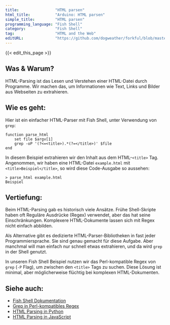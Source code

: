 ```yaml
---
title:                "HTML parsen"
html_title:           "Arduino: HTML parsen"
simple_title:         "HTML parsen"
programming_language: "Fish Shell"
category:             "Fish Shell"
tag:                  "HTML and the Web"
editURL:              "https://github.com/dogweather/forkful/blob/master/content/de/fish-shell/parsing-html.md"
---
```


{{< edit_this_page >}}

## Was & Warum?

HTML-Parsing ist das Lesen und Verstehen einer HTML-Datei durch Programme. Wir machen das, um Informationen wie Text, Links und Bilder aus Webseiten zu extrahieren.

## Wie es geht:

Hier ist ein einfacher HTML-Parser mit Fish Shell, unter Verwendung von `grep`:

```Fish Shell
function parse_html
    set file $argv[1]
    grep -oP '(?<=<title>).*(?=</title>)' $file
end
```

In diesem Beispiel extrahieren wir den Inhalt aus dem HTML-`<title>` Tag. Angenommen, wir haben eine HTML-Datei `example.html` mit `<title>Beispiel</title>`, so wird diese Code-Ausgabe so aussehen:

```Fish Shell
> parse_html example.html
Beispiel
```

## Vertiefung:

Beim HTML-Parsing gab es historisch viele Ansätze. Frühe Shell-Skripte haben oft Reguläre Ausdrücke (Regex) verwendet, aber das hat seine Einschränkungen. Komplexere HTML-Dokumente lassen sich mit Regex nicht einfach abbilden.

Als Alternative gibt es dedizierte HTML-Parser-Bibliotheken in fast jeder Programmiersprache. Sie sind genau gemacht für diese Aufgabe. Aber manchmal will man einfach nur schnell etwas extrahieren, und da wird `grep` in der Shell genutzt.

In unseren Fish Shell Beispiel nutzen wir das Perl-kompatible Regex von `grep` (`-P` Flag), um zwischen den `<title>` Tags zu suchen. Diese Lösung ist minimal, aber möglicherweise flüchtig bei komplexen HTML-Dokumenten.

## Siehe auch:

- [Fish Shell Dokumentation](https://fishshell.com/docs/current/index.html)
- [Grep in Perl-kompatibles Regex](https://www.gnu.org/software/grep/manual/html_node/Perl_002dCompatible-Regular-Expressions.html)
- [HTML Parsing in Python](https://docs.python.org/3/library/html.parser.html)
- [HTML Parsing in JavaScript](https://developer.mozilla.org/en-US/docs/Web/API/DOMParser)